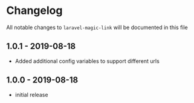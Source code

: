 # Changelog

All notable changes to `laravel-magic-link` will be documented in this file

## 1.0.1 - 2019-08-18

- Added additional config variables to support different urls

## 1.0.0 - 2019-08-18

- initial release
